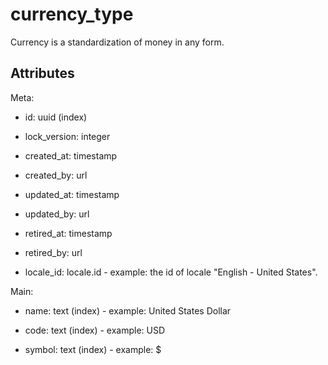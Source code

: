# currency_type


Currency is a standardization of money in any form.

## Attributes

Meta:

* id: uuid (index)

* lock_version: integer

* created_at: timestamp

* created_by: url

* updated_at: timestamp

* updated_by: url

* retired_at: timestamp

* retired_by: url

* locale_id: locale.id - example: the id of locale "English - United States".

Main:

* name: text (index) - example: United States Dollar

* code: text (index) - example: USD

* symbol: text (index) - example: $

